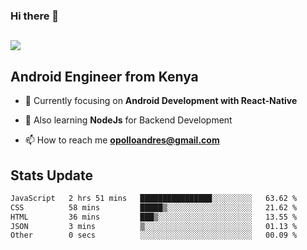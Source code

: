 ### Hi there 👋
<h2 align="left"><img src="https://readme-typing-svg.herokuapp.com?color='blue'&lines=I'm+Andrew+Opollo😊;Welcome+to+my+Github😜"> </h2>

## Android Engineer from Kenya


- 🌱 Currently focusing on **Android Development with React-Native**

- 🔭 Also learning **NodeJs** for Backend Development

- 📫 How to reach me **opolloandres@gmail.com**


## Stats Update
<!--START_SECTION:waka-->

```txt
JavaScript   2 hrs 51 mins   ████████████████░░░░░░░░░   63.62 %
CSS          58 mins         █████▒░░░░░░░░░░░░░░░░░░░   21.62 %
HTML         36 mins         ███▒░░░░░░░░░░░░░░░░░░░░░   13.55 %
JSON         3 mins          ▒░░░░░░░░░░░░░░░░░░░░░░░░   01.13 %
Other        0 secs          ░░░░░░░░░░░░░░░░░░░░░░░░░   00.09 %
```

<!--END_SECTION:waka-->


